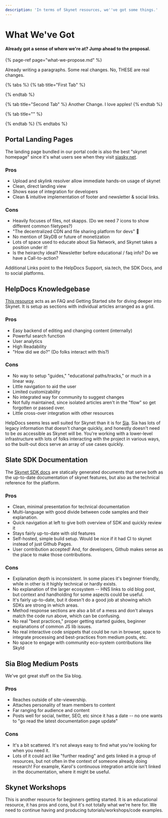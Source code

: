 ```yaml
---
description: 'In terms of Skynet resources, we''ve got some things.'
---
```


# What We've Got

#### Already got a sense of where we're at? Jump ahead to the proposal.

{% page-ref page="what-we-propose.md" %}

Already writing a paragraphs. Some real changes. No, THESE are real changes.

{% tabs %}
{% tab title="First Tab" %}

{% endtab %}

{% tab title="Second Tab" %}
Another Change. I love apples!
{% endtab %}

{% tab title="" %}

{% endtab %}
{% endtabs %}

## Portal Landing Pages

The landing page bundled in our portal code is also the best "skynet homepage" since it's what users see when they visit [siasky.net](https://siasky.net).

### Pros

* Upload and skylink resolver allow immediate hands-on usage of skynet
* Clean, direct landing view
* Shows ease of integration for developers
* Clean & intuitive implementation of footer and newsletter & social links.

### Cons

* Heavily focuses of files, not skapps. \(Do we need 7 icons to show different common filetypes?\)
* "The decentralized CDN and file sharing platform for devs" 😬 
* No mention of SkyDB or future of monetization
* Lots of space used to educate about Sia Network, and Skynet takes a position under it!
* Is the heirarchy ideal? Newsletter before educational / faq info? Do we have a Call-to-action?

Additional Links point to the HelpDocs Support, sia.tech, the SDK Docs, and to social platforms.

## HelpDocs Knowledgebase

[This resource](https://support.siasky.net/) acts as an FAQ and Getting Started site for diving deeper into Skynet. It is setup as sections with individual articles arranged as a grid.

### Pros

* Easy backend of editing and changing content \(internally\)
* Powerful search function
* User analytics
* High Readability
* "How did we do?" \(Do folks interact with this?\)

### Cons

* No way to setup "guides," "educational paths/tracks," or much in a linear way.
* Little navigation to aid the user
* Limited customizability
* No integrated way for community to suggest changes
* Not fully maintained, since isolated articles aren't in the "flow" so get forgotten or passed over.
* Little cross-over integration with other resources

HelpDocs seems less well suited for Skynet than it is for [Sia](https://support.sia.tech/). Sia has lots of legacy information that doesn't change quickly, and honestly doesn't need to be _as_ accessible as Skynet will be. You're working with a lower-level infrastructure with lots of folks interacting with the project in various ways, so the built-out docs serve an array of use cases quickly.

## Slate SDK Documentation

The [Skynet SDK docs](https://siasky.net/docs/#introduction) are statically generated documents that serve both as the up-to-date documentation of skynet features, but also as the technical reference for the platform.

### Pros

* Clean, minimal presentation for technical documentation
* Multi-language with good divide between code samples and their explanation.
* Quick navigation at left to give both overview of SDK and quickly review it
* Stays fairly up-to-date with old features
* Self-hosted, simple build setup. Would be nice if it had CI to skynet instead of just Github Pages.
* User contribution accepted! And, for developers, Github makes sense as the place to make those contributions.

### Cons

* Explanation depth is inconsistent. In some places it's beginner friendly, while in other is it highly technical or hardly exists.
* No explanation of the larger ecosystem -- HNS links to old blog post, but context and handholding for some aspects could be useful.
* It's fairly up-to-date, but it doesn't do a good job at showing which SDKs are strong in which areas. 
* Method response sections are also a bit of a mess and don't always match the code run above, which can be confusing.
* No real "best practices," proper getting started guides, beginner explanations of common JS lib issues.
* No real interactive code snippets that could be run in browser, space to integrate processing and best-practices from medium posts, etc.
* No space to engage with community eco-system contributions like SkyId

## Sia Blog Medium Posts

We've got great stuff on the Sia blog.

### Pros

* Reaches outside of site-viewership.
* Attaches personality of team members to content
* Far ranging for audience and content
* Posts well for social, twitter, SEO, etc since it has a date -- no one wants to "go read the latest documentation page update"

### Cons

* It's a bit scattered. It's not always easy to find what you're looking for when you need it.
* Lots of it could act like "further reading" and gets linked in a group of resources, but not often in the context of someone already doing research! For example, Karol's continuous integration article isn't linked in the documentation, where it might be useful.

## Skynet Workshops

This is another resource for beginners getting started. It is an educational resource, it has pros and cons, but it's not totally what we're here for. We need to continue having and producing tutorials/workshops/code examples.

